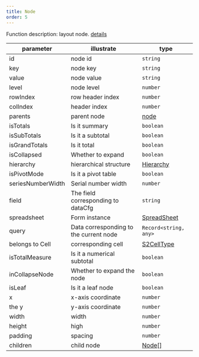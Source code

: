 ```yaml
---
title: Node
order: 5
---
```

Function description: layout node. [details](https://github.com/antvis/S2/blob/master/packages/s2-core/src/facet/layout/node.ts)

| parameter         | illustrate                             | type                                                |
| ----------------- | -------------------------------------- | --------------------------------------------------- |
| id                | node id                                | `string`                                            |
| key               | node key                               | `string`                                            |
| value             | node value                             | `string`                                            |
| level             | node level                             | `number`                                            |
| rowIndex          | row header index                       | `number`                                            |
| colIndex          | header index                           | `number`                                            |
| parents           | parent node                            | [node](/docs/api/basic-class/node)               |
| isTotals          | Is it summary                          | `boolean`                                           |
| isSubTotals       | Is it a subtotal                       | `boolean`                                           |
| isGrandTotals     | Is it total                            | `boolean`                                           |
| isCollapsed       | Whether to expand                      | `boolean`                                           |
| hierarchy         | hierarchical structure                 | [Hierarchy](#)                                      |
| isPivotMode       | Is it a pivot table                    | `boolean`                                           |
| seriesNumberWidth | Serial number width                    | `number`                                            |
| field             | The field corresponding to dataCfg     | `string`                                            |
| spreadsheet       | Form instance                          | [SpreadSheet](/docs/api/basic-class/spreadsheet) |
| query             | Data corresponding to the current node | `Record<string, any>`                               |
| belongs to Cell   | corresponding cell                     | [S2CellType](/docs/api/basic-class/base-cell)    |
| isTotalMeasure    | Is it a numerical subtotal             | `boolean`                                           |
| inCollapseNode    | Whether to expand the node             | `boolean`                                           |
| isLeaf            | Is it a leaf node                      | `boolean`                                           |
| x                 | x-axis coordinate                      | `number`                                            |
| the y             | y-axis coordinate                      | `number`                                            |
| width             | width                                  | `number`                                            |
| height            | high                                   | `number`                                            |
| padding           | spacing                                | `number`                                            |
| children          | child node                             | [Node\[\]](/docs/api/basic-class/node)           |
